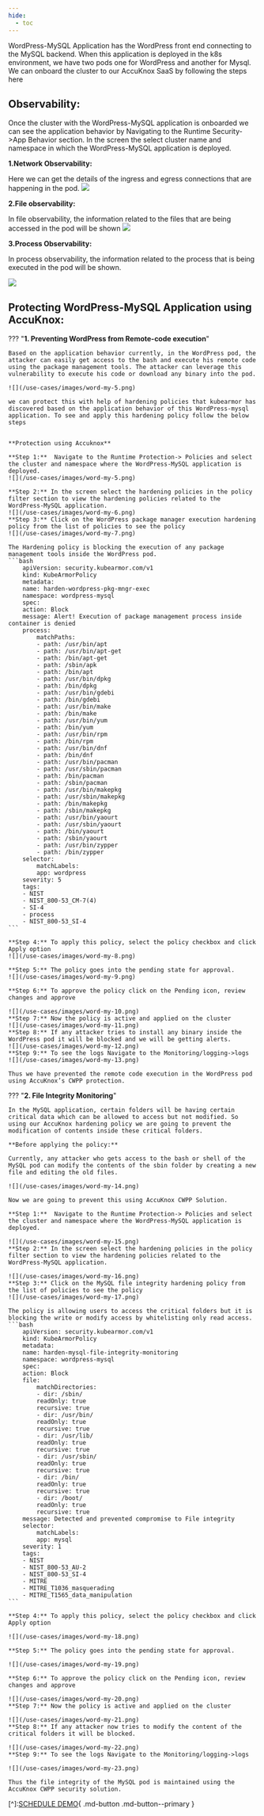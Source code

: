 ```yaml
---
hide:
  - toc
---
```


WordPress-MySQL Application has the WordPress front end connecting to the MySQL backend. When this application is deployed in the k8s environment, we have two pods one for WordPress and another for Mysql. We can onboard the cluster to our AccuKnox SaaS by following the steps here 

 

## **Observability:** 

Once the cluster with the WordPress-MySQL application is onboarded we can see the application behavior by Navigating to the Runtime Security->App Behavior section. In the screen the select cluster name and namespace in which the WordPress-MySQL application is deployed. 


**1.Network Observability:**

Here we can get the details of the ingress and egress connections that are happening in the pod.
![](/use-cases/images/word-my-1.png)

**2.File observability:**

In file observability, the information related to the files that are being accessed in the pod will be shown 
![](/use-cases/images/word-my-2.png)

**3.Process Observability:** 

In process observability, the information related to the process that is being executed in the pod will be shown. 

![](/use-cases/images/word-my-3.png)
## **Protecting WordPress-MySQL Application using AccuKnox:** 

??? "**1. Preventing WordPress from Remote-code execution**" 

    Based on the application behavior currently, in the WordPress pod, the attacker can easily get access to the bash and execute his remote code using the package management tools. The attacker can leverage this vulnerability to execute his code or download any binary into the pod. 

    ![](/use-cases/images/word-my-5.png)

    we can protect this with help of hardening policies that kubearmor has discovered based on the application behavior of this WordPress-mysql application. To see and apply this hardening policy follow the below steps

    
    **Protection using Accuknox** 
    
    **Step 1:**  Navigate to the Runtime Protection-> Policies and select the cluster and namespace where the WordPress-MySQL application is deployed. 
    ![](/use-cases/images/word-my-5.png)

    **Step 2:** In the screen select the hardening policies in the policy filter section to view the hardening policies related to the WordPress-MySQL application. 
    ![](/use-cases/images/word-my-6.png)
    **Step 3:** Click on the WordPress package manager execution hardening policy from the list of policies to see the policy
    ![](/use-cases/images/word-my-7.png)

    The Hardening policy is blocking the execution of any package management tools inside the WordPress pod. 
    ```bash 
        apiVersion: security.kubearmor.com/v1
        kind: KubeArmorPolicy
        metadata:
        name: harden-wordpress-pkg-mngr-exec
        namespace: wordpress-mysql
        spec:
        action: Block
        message: Alert! Execution of package management process inside container is denied
        process:
            matchPaths:
            - path: /usr/bin/apt
            - path: /usr/bin/apt-get
            - path: /bin/apt-get
            - path: /sbin/apk
            - path: /bin/apt
            - path: /usr/bin/dpkg
            - path: /bin/dpkg
            - path: /usr/bin/gdebi
            - path: /bin/gdebi
            - path: /usr/bin/make
            - path: /bin/make
            - path: /usr/bin/yum
            - path: /bin/yum
            - path: /usr/bin/rpm
            - path: /bin/rpm
            - path: /usr/bin/dnf
            - path: /bin/dnf
            - path: /usr/bin/pacman
            - path: /usr/sbin/pacman
            - path: /bin/pacman
            - path: /sbin/pacman
            - path: /usr/bin/makepkg
            - path: /usr/sbin/makepkg
            - path: /bin/makepkg
            - path: /sbin/makepkg
            - path: /usr/bin/yaourt
            - path: /usr/sbin/yaourt
            - path: /bin/yaourt
            - path: /sbin/yaourt
            - path: /usr/bin/zypper
            - path: /bin/zypper
        selector:
            matchLabels:
            app: wordpress
        severity: 5
        tags:
        - NIST
        - NIST_800-53_CM-7(4)
        - SI-4
        - process
        - NIST_800-53_SI-4
    ```

    **Step 4:** To apply this policy, select the policy checkbox and click Apply option
    ![](/use-cases/images/word-my-8.png)

    **Step 5:** The policy goes into the pending state for approval. 
    ![](/use-cases/images/word-my-9.png)

    **Step 6:** To approve the policy click on the Pending icon, review changes and approve

    ![](/use-cases/images/word-my-10.png)
    **Step 7:** Now the policy is active and applied on the cluster
    ![](/use-cases/images/word-my-11.png)
    **Step 8:** If any attacker tries to install any binary inside the WordPress pod it will be blocked and we will be getting alerts. 
    ![](/use-cases/images/word-my-12.png)
    **Step 9:** To see the logs Navigate to the Monitoring/logging->logs 
    ![](/use-cases/images/word-my-13.png)

    Thus we have prevented the remote code execution in the WordPress pod using AccuKnox’s CWPP protection.

??? "**2. File Integrity Monitoring**"

    In the MySQL application, certain folders will be having certain critical data which can be allowed to access but not modified. So using our AccuKnox hardening policy we are going to prevent the modification of contents inside these critical folders. 

    **Before applying the policy:** 

    Currently, any attacker who gets access to the bash or shell of the MySQL pod can modify the contents of the sbin folder by creating a new file and editing the old files.

    ![](/use-cases/images/word-my-14.png)

    Now we are going to prevent this using AccuKnox CWPP Solution. 

    **Step 1:**  Navigate to the Runtime Protection-> Policies and select the cluster and namespace where the WordPress-MySQL application is deployed. 

    ![](/use-cases/images/word-my-15.png)
    **Step 2:** In the screen select the hardening policies in the policy filter section to view the hardening policies related to the WordPress-MySQL application. 

    ![](/use-cases/images/word-my-16.png)
    **Step 3:** Click on the MySQL file integrity hardening policy from the list of policies to see the policy
    ![](/use-cases/images/word-my-17.png)

    The policy is allowing users to access the critical folders but it is blocking the write or modify access by whitelisting only read access. 
    ```bash 
        apiVersion: security.kubearmor.com/v1
        kind: KubeArmorPolicy
        metadata:
        name: harden-mysql-file-integrity-monitoring
        namespace: wordpress-mysql
        spec:
        action: Block
        file:
            matchDirectories:
            - dir: /sbin/
            readOnly: true
            recursive: true
            - dir: /usr/bin/
            readOnly: true
            recursive: true
            - dir: /usr/lib/
            readOnly: true
            recursive: true
            - dir: /usr/sbin/
            readOnly: true
            recursive: true
            - dir: /bin/
            readOnly: true
            recursive: true
            - dir: /boot/
            readOnly: true
            recursive: true
        message: Detected and prevented compromise to File integrity
        selector:
            matchLabels:
            app: mysql
        severity: 1
        tags:
        - NIST
        - NIST_800-53_AU-2
        - NIST_800-53_SI-4
        - MITRE
        - MITRE_T1036_masquerading
        - MITRE_T1565_data_manipulation
    ```

    **Step 4:** To apply this policy, select the policy checkbox and click Apply option

    ![](/use-cases/images/word-my-18.png)

    **Step 5:** The policy goes into the pending state for approval. 

    ![](/use-cases/images/word-my-19.png)

    **Step 6:** To approve the policy click on the Pending icon, review changes and approve 

    ![](/use-cases/images/word-my-20.png)
    **Step 7:** Now the policy is active and applied on the cluster

    ![](/use-cases/images/word-my-21.png)
    **Step 8:** If any attacker now tries to modify the content of the critical folders it will be blocked. 

    ![](/use-cases/images/word-my-22.png)
    **Step 9:** To see the logs Navigate to the Monitoring/logging->logs 

    ![](/use-cases/images/word-my-23.png)

    Thus the file integrity of the MySQL pod is maintained using the AccuKnox CWPP security solution. 


[^]:[SCHEDULE DEMO](https://www.accuknox.com/contact-us){ .md-button .md-button--primary }